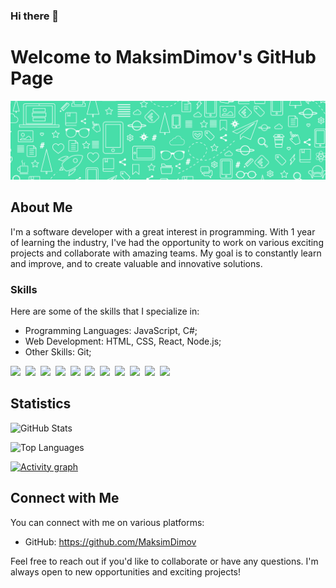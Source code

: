 ### Hi there 👋

# Welcome to MaksimDimov's GitHub Page

![](./images/1c-LinkedIn-Banner-Personal-design-1.png)
  
## About Me

I'm a software developer with a great interest in programming. With 1 year of learning the industry, I've had the opportunity to work on various exciting projects and collaborate with amazing teams. My goal is to constantly learn and improve, and to create valuable and innovative solutions.

### Skills

Here are some of the skills that I specialize in:

- Programming Languages: JavaScript, C#;
- Web Development: HTML, CSS, React, Node.js;
- Other Skills: Git;

<p align="left">
  <img src="https://img.shields.io/badge/javascript-informational?style=for-the-badge&logoColor=black&color=EBEB23"/>&nbsp;
  <img src="https://img.shields.io/badge/c%23-informational?style=for-the-badge&logoColor=black&color=D821DE"/>&nbsp;
   <img src="https://img.shields.io/badge/React-informational?style=for-the-badge&logoColor=black&color=43E8EE"/>&nbsp;
  <img src="https://img.shields.io/badge/CSS-informational?style=for-the-badge&logoColor=black&color=4121DE"/>&nbsp;
  <img src="https://img.shields.io/badge/HTML-informational?style=for-the-badge&logoColor=black&color=E64444"/>&nbsp;
  <img src="https://img.shields.io/badge/code-java-informational?style=for-the-badge&logo=coffeescript&logoColor=white&color=2aa889")/>&nbsp;
  <img src="https://img.shields.io/badge/code-python-informational?style=for-the-badge&logo=python&logoColor=white&color=2aa889")/>&nbsp;
  <img src="https://img.shields.io/badge/web-html-informational?style=for-the-badge&logo=html5&logoColor=white&color=2aa889")/>&nbsp;
  <img src="https://img.shields.io/badge/web-css-informational?style=for-the-badge&logo=css3&logoColor=white&color=2aa889")/>&nbsp;
  <img src="https://img.shields.io/badge/db-mysql-informational?style=for-the-badge&logo=mysql&logoColor=white&color=2aa889")/>&nbsp;
  <img src="https://img.shields.io/badge/db-firebase-informational?style=for-the-badge&logo=firebase&logoColor=white&color=2aa889")/>
</p>

## Statistics

![GitHub Stats](https://github-readme-stats.vercel.app/api?username=MaksimDimov&show_icons=true&theme=dark)

![Top Languages](https://github-readme-stats.vercel.app/api/top-langs/?username=MaksimDimov&layout=compact&theme=dark)

[![Activity graph](https://github-readme-activity-graph.vercel.app/graph?username=MaksimDimov&theme=gotham&hide_border=true)](https://github.com/ashutosh00710/github-readme-activity-graph)

## Connect with Me

You can connect with me on various platforms:

- GitHub: https://github.com/MaksimDimov

Feel free to reach out if you'd like to collaborate or have any questions. I'm always open to new opportunities and exciting projects!
